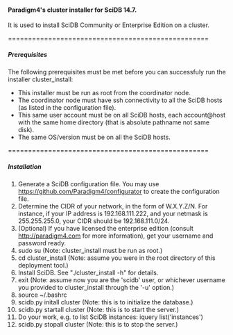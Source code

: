 #### Paradigm4's cluster installer for SciDB 14.7. ####

It is used to install SciDB Community or Enterprise Edition on a cluster.

==================================================
##### Prerequisites #####

The following prerequisites must be met before you can successfuly run the installer cluster_install:

* This installer must be run as root from the coordinator node.
* The coordinator node must have ssh connectivity to all the SciDB hosts (as listed in the configuration file).
* This same user account must be on all SciDB hosts, each account@host with the same home directory (that is absolute pathname not same disk).
* The same OS/version must be on all the SciDB hosts.

==================================================
##### Installation #####

1. Generate a SciDB configuration file. You may use https://github.com/Paradigm4/configurator to create the configuration file.
2. Determine the CIDR of your network, in the form of W.X.Y.Z/N. For instance, if your IP address is 192.168.111.222, and your netmask is 255.255.255.0, your CIDR should be 192.168.111.0/24.
3. (Optional) If you have licensed the enterprise edition (consult http://paradigm4.com for more information), get your username and password ready.
4. sudo su    (Note: cluster_install must be run as root.)
5. cd cluster_install    (Note: assume you were in the root directory of this deployment tool.)
6. Install SciDB. See "./cluster_install -h" for details.
7. exit    (Note: assume now you are the 'scidb' user, or whichever username you provided to cluster_install through the '-u' option.)
8. source ~/.bashrc
9. scidb.py initall cluster    (Note: this is to initialize the database.)
10. scidb.py startall cluster   (Note: this is to start the server.)
11. Do your work, e.g. to list SciDB instances: iquery list('instances')
12. scidb.py stopall cluster   (Note: this is to stop the server.)
